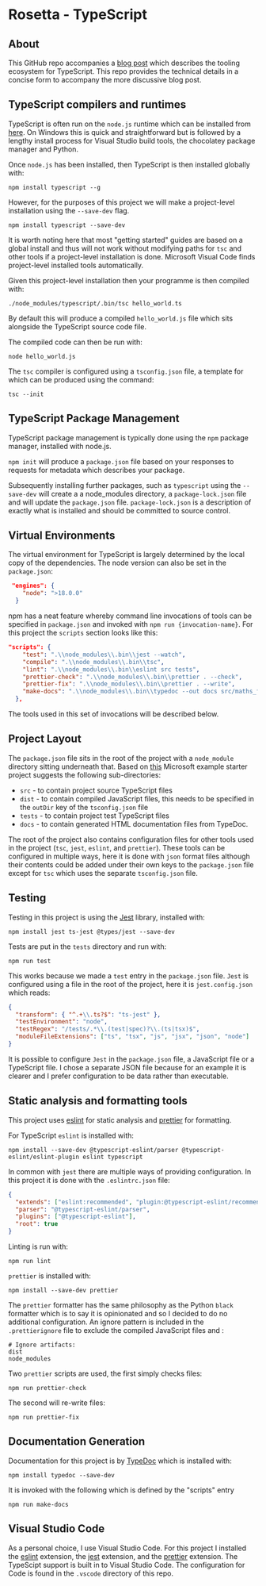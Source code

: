 # Rosetta - TypeScript

## About

This GitHub repo accompanies a [blog post]() which describes the tooling ecosystem for TypeScript. This repo provides the technical details in a concise form to accompany the more discussive blog post.

## TypeScript compilers and runtimes

TypeScript is often run on the `node.js` runtime which can be installed from [here](https://pages.github.com/). On Windows this
is quick and straightforward but is followed by a lengthy install process for Visual Studio build tools, the chocolatey package manager and Python.

Once `node.js` has been installed, then TypeScript is then installed globally with:

```shell
npm install typescript --g
```

However, for the purposes of this project we will make a project-level installation using the `--save-dev` flag.

```shell
npm install typescript --save-dev
```

It is worth noting here that most "getting started" guides are based on a global install and thus will not work without modifying paths for `tsc` and other tools if a project-level installation is done. Microsoft Visual Code finds project-level installed tools automatically.

Given this project-level installation then your programme is then compiled with:

```shell
./node_modules/typescript/.bin/tsc hello_world.ts
```

By default this will produce a compiled `hello_world.js` file which sits alongside the TypeScript source code file.

The compiled code can then be run with:

```shell
node hello_world.js
```

The `tsc` compiler is configured using a `tsconfig.json` file, a template for which can be produced using the command:

```shell
tsc --init
```

## TypeScript Package Management

TypeScript package management is typically done using the `npm` package manager, installed with node.js.

`npm init` will produce a `package.json` file based on your responses to requests for metadata which describes your package.

Subsequently installing further packages, such as `typescript` using the `--save-dev` will create a a node_modules directory, a `package-lock.json` file and will update the `package.json` file. `package-lock.json` is a description of exactly what is installed and should be committed to source control.

## Virtual Environments

The virtual environment for TypeScript is largely determined by the local copy of the dependencies. The node version can also be set in
the `package.json`:

```json
 "engines": {
    "node": ">18.0.0"
  }
```

npm has a neat feature whereby command line invocations of tools can be specified in `package.json` and invoked with `npm run {invocation-name}`. For this project the `scripts` section looks like this:

```json
"scripts": {
    "test": ".\\node_modules\\.bin\\jest --watch",
    "compile": ".\\node_modules\\.bin\\tsc",
    "lint": ".\\node_modules\\.bin\\eslint src tests",
    "prettier-check": ".\\node_modules\\.bin\\prettier . --check",
    "prettier-fix": ".\\node_modules\\.bin\\prettier . --write",
    "make-docs": ".\\node_modules\\.bin\\typedoc --out docs src/maths_funcs.ts"
  },
```

The tools used in this set of invocations will be described below.

## Project Layout

The `package.json` file sits in the root of the project with a `node_module` directory sitting underneath that. Based on [this](https://github.com/microsoft/TypeScript-Node-Starter/blob/master/README.md#project-structure) Microsoft example starter project suggests the following sub-directories:

- `src` - to contain project source TypeScript files
- `dist` - to contain compiled JavaScript files, this needs to be specified in the `outDir` key of the `tsconfig.json` file
- `tests` - to contain project test TypeScript files
- `docs` - to contain generated HTML documentation files from TypeDoc.

The root of the project also contains configuration files for other tools used in the project (`tsc`, `jest`, `eslint`, and `prettier`). These tools can be configured in multiple ways, here it is done with `json` format files although their contents could be added under their own keys to the `package.json` file except for `tsc` which uses the separate `tsconfig.json` file.

## Testing

Testing in this project is using the [Jest](https://jestjs.io/) library, installed with:

```shell
npm install jest ts-jest @types/jest --save-dev
```

Tests are put in the `tests` directory and run with:

```shell
npm run test
```

This works because we made a `test` entry in the `package.json` file. `Jest` is configured using a
file in the root of the project, here it is `jest.config.json` which reads:

```json
{
  "transform": { "^.+\\.ts?$": "ts-jest" },
  "testEnvironment": "node",
  "testRegex": "/tests/.*\\.(test|spec)?\\.(ts|tsx)$",
  "moduleFileExtensions": ["ts", "tsx", "js", "jsx", "json", "node"]
}
```

It is possible to configure `Jest` in the `package.json` file, a JavaScript file or a TypeScript file. I chose a separate JSON file
because for an example it is clearer and I prefer configuration to be data rather than executable.

## Static analysis and formatting tools

This project uses [eslint](https://typescript-eslint.io/) for static analysis and [prettier](https://prettier.io/) for formatting.

For TypeScript `eslint` is installed with:

```shell
npm install --save-dev @typescript-eslint/parser @typescript-eslint/eslint-plugin eslint typescript
```

In common with `jest` there are multiple ways of providing configuration. In this project it is done with the `.eslintrc.json` file:

```json
{
  "extends": ["eslint:recommended", "plugin:@typescript-eslint/recommended"],
  "parser": "@typescript-eslint/parser",
  "plugins": ["@typescript-eslint"],
  "root": true
}
```

Linting is run with:

```shell
npm run lint
```

`prettier` is installed with:

```shell
npm install --save-dev prettier
```

The `prettier` formatter has the same philosophy as the Python `black` formatter which is to say it is opinionated and so I decided
to do no additional configuration. An ignore pattern is included in the `.prettierignore` file to exclude the compiled JavaScript files
and :

```text
# Ignore artifacts:
dist
node_modules
```

Two `prettier` scripts are used, the first simply checks files:

```shell
npm run prettier-check
```

The second will re-write files:

```shell
npm run prettier-fix
```

## Documentation Generation

Documentation for this project is by [TypeDoc](https://typedoc.org/) which is installed with:

```shell
npm install typedoc --save-dev
```

It is invoked with the following which is defined by the "scripts" entry

```shell
npm run make-docs
```

## Visual Studio Code

As a personal choice, I use Visual Studio Code. For this project I installed the [eslint](https://marketplace.visualstudio.com/items?itemName=dbaeumer.vscode-eslint) extension, the [jest](https://marketplace.visualstudio.com/items?itemName=Orta.vscode-jest) extension, and the [prettier](https://marketplace.visualstudio.com/items?itemName=esbenp.prettier-vscode) extension.
The TypeScipt support is built in to Visual Studio Code. The configuration for Code is found in the `.vscode` directory of this repo.
